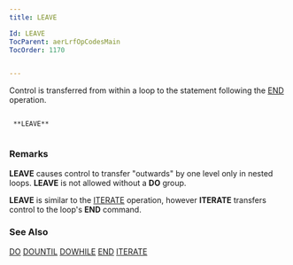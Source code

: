 ```yaml
---
title: LEAVE

Id: LEAVE
TocParent: aerLrfOpCodesMain
TocOrder: 1170


---
```


Control is transferred from within a loop to the statement following the [END](END.html) operation. 

```

 **LEAVE** 
        
```

### Remarks
**LEAVE** causes control to transfer "outwards" by one level only in nested loops. **LEAVE** is not allowed without a **DO** group. 

**LEAVE** is similar to the [ITERATE](ITERATE.html) operation, however **ITERATE** transfers control to the loop's **END** command. 

### See Also
[DO](DO.html)
[DOUNTIL](DOUNTIL.html)
[DOWHILE](DOWHILE.html)
[END](END.html)
[ITERATE](ITERATE.html) 
